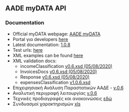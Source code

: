 ## AADE myDATA API

### Documentation

* Official myDATA webpage: [AADE myDATA](https://www.aade.gr/mydata)
* Portal για developers [here](https://www.aade.gr/epiheiriseis/mydata-ilektronika-biblia-aade/mydata/dokimastiko-periballon)
* Latest documentation: [1.0.8](https://www.aade.gr/sites/default/files/2023-12/myDATA%20API%20Documentation%20v1.0.8_preofficial_erp_1.pdf)
* Test urls: [here](https://www.aade.gr/sites/default/files/2022-12/test_urls_0.pdf)
* XML examples can be found [here](https://www.aade.gr/myData/prodiagrafes)
* XML validation docs:
    * incomeClassification [v0.6.xsd (05/08/2020)](https://www.aade.gr/sites/default/files/2020-08/incomeClassification-v0.6.xsd)
    * InvoicesDocs [v0.6.xsd (05/08/2020)](https://www.aade.gr/sites/default/files/2020-08/InvoicesDoc-v0.6.xsd)
    * Response [v0.6.xsd (05/08/2020)](https://www.aade.gr/sites/default/files/2020-08/Response-v0.6.xsd)
    * expensesClassification [v1.0.6.xsd](https://www.aade.gr/sites/default/files/2023-07/expensesClassification-v1.0.6.xsd)
* Επιχειρησιακή Ανάλυση Παραστατικών ΑΑΔΕ - [v.0.6](https://www.aade.gr/dl_assets/mydata/myDATA_%CE%95%CF%80%CE%B9%CF%87%CE%B5%CE%B9%CF%81%CE%B7%CF%83%CE%B9%CE%B1%CE%BA%CE%AE%20%CE%91%CE%BD%CE%AC%CE%BB%CF%85%CF%83%CE%B7%20%CE%A0%CE%B1%CF%81%CE%B1%CF%83%CF%84%CE%B1%CF%84%CE%B9%CE%BA%CF%8E%CE%BD%20%CE%91%CE%91%CE%94%CE%95%20-%20v.0.6.20022020.pdf)
* Αναλυτική περιγραφή λειτουργίας [v.0.6](https://www.aade.gr/dl_assets/mydata/myData%20%CE%91%CE%BD%CE%B1%CE%BB%CF%85%CF%84%CE%B9%CE%BA%CE%AE%20%CE%A0%CE%B5%CF%81%CE%B9%CE%B3%CF%81%CE%B1%CF%86%CE%AE%20%CE%9B%CE%B5%CE%B9%CF%84%CE%BF%CF%85%CF%81%CE%B3%CE%AF%CE%B1%CF%82%20v0.6.20022020.pdf)
* Τεχνικές προδιαγραφές και ανακοινώσεις [εδώ](https://www.aade.gr/epiheiriseis/mydata-ilektronika-biblia-aade/mydata/tehnikes-prodiagrafes-ekdoseis-mydata)
* Συνδυασμοί χαρακτηρισμών [xls](https://www.aade.gr/sites/default/files/2022-09/syndiasmoi_xaraktirismwn_v1.0.6.xlsx)